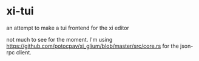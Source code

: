 # xi-tui
an attempt to make a tui frontend for the xi editor

not much to see for the moment. I'm using
https://github.com/potocpav/xi_glium/blob/master/src/core.rs for the json-rpc
client.
